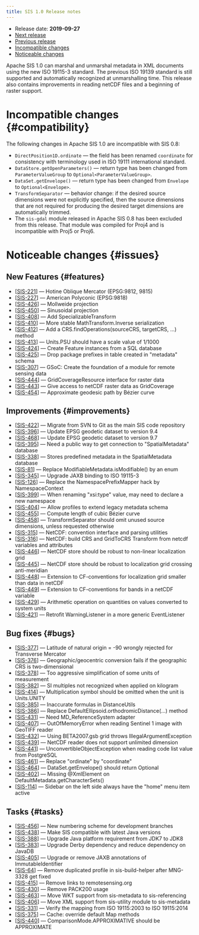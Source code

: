 ```yaml
---
title: SIS 1.0 Release notes
---
```


* Release date: **2019-09-27**
* [Next release](1.1.html)
* [Previous release](0.8.html)
* [Incompatible changes](#compatibility)
* [Noticeable changes](#issues)

Apache SIS 1.0 can marshal and unmarshal metadata in XML documents using the new ISO 19115-3 standard.
The previous ISO 19139 standard is still supported and automatically recognized at unmarshalling time.
This release also contains improvements in reading netCDF files and a beginning of raster support.

# Incompatible changes    {#compatibility}

The following changes in Apache SIS 1.0 are incompatible with SIS 0.8:

* `DirectPosition1D.ordinate` — the field has been renamed `coordinate`
  for consistency with terminology used in ISO 19111 international standard.
* `DataStore.getOpenParameters()` — return type has been changed from `ParameterValueGroup` to `Optional<ParameterValueGroup>`.
* `DataSet.getEnvelope()` — return type has been changed from `Envelope` to `Optional<Envelope>`.
* `TransformSeparator` — behavior change: if the desired source dimensions were not explicitly specified,
  then the source dimensions that are not required for producing the desired target dimensions are automatically trimmed.
* The `sis-gdal` module released in Apache SIS 0.8 has been excluded from this release.
  That module was compiled for Proj4 and is incompatible with Proj5 or Proj6.

# Noticeable changes    {#issues}

## New Features    {#features}
* [[SIS-221](https://issues.apache.org/jira/browse/SIS-221)] — Hotine Oblique Mercator (EPSG:9812, 9815)
* [[SIS-227](https://issues.apache.org/jira/browse/SIS-227)] — American Polyconic (EPSG:9818)
* [[SIS-426](https://issues.apache.org/jira/browse/SIS-426)] — Mollweide projection
* [[SIS-450](https://issues.apache.org/jira/browse/SIS-450)] — Sinusoidal projection
* [[SIS-408](https://issues.apache.org/jira/browse/SIS-408)] — Add SpecializableTransform
* [[SIS-410](https://issues.apache.org/jira/browse/SIS-410)] — More stable MathTransform.Inverse serialization
* [[SIS-412](https://issues.apache.org/jira/browse/SIS-412)] — Add a CRS.findOperations(sourceCRS, targetCRS, …) method
* [[SIS-413](https://issues.apache.org/jira/browse/SIS-413)] — Units.PSU should have a scale value of 1/1000
* [[SIS-424](https://issues.apache.org/jira/browse/SIS-424)] — Create Feature instances from a SQL database
* [[SIS-425](https://issues.apache.org/jira/browse/SIS-425)] — Drop package prefixes in table created in "metadata" schema
* [[SIS-307](https://issues.apache.org/jira/browse/SIS-307)] — GSoC: Create the foundation of a module for remote sensing data
* [[SIS-444](https://issues.apache.org/jira/browse/SIS-444)] — GridCoverageResource interface for raster data
* [[SIS-443](https://issues.apache.org/jira/browse/SIS-443)] — Give access to netCDF raster data as GridCoverage
* [[SIS-454](https://issues.apache.org/jira/browse/SIS-454)] — Approximate geodesic path by Bézier curve

## Improvements    {#improvements}
* [[SIS-422](https://issues.apache.org/jira/browse/SIS-422)] — Migrate from SVN to Git as the main SIS code repository
* [[SIS-396](https://issues.apache.org/jira/browse/SIS-396)] — Update EPSG geodetic dataset to version 9.4
* [[SIS-468](https://issues.apache.org/jira/browse/SIS-468)] — Update EPSG geodetic dataset to version 9.7
* [[SIS-395](https://issues.apache.org/jira/browse/SIS-395)] — Need a public way to get connection to "SpatialMetadata" database
* [[SIS-338](https://issues.apache.org/jira/browse/SIS-338)] — Stores predefined metadata in the SpatialMetadata database
* [[SIS-81](https://issues.apache.org/jira/browse/SIS-81)] — Replace ModifiableMetadata.isModifiable() by an enum
* [[SIS-345](https://issues.apache.org/jira/browse/SIS-345)] — Upgrade JAXB binding to ISO 19115-3
* [[SIS-126](https://issues.apache.org/jira/browse/SIS-126)] — Replace the NamespacePrefixMapper hack by NamespaceContext
* [[SIS-399](https://issues.apache.org/jira/browse/SIS-399)] — When renaming "xsi:type" value, may need to declare a new namespace
* [[SIS-404](https://issues.apache.org/jira/browse/SIS-404)] — Allow profiles to extend legacy metadata schema
* [[SIS-455](https://issues.apache.org/jira/browse/SIS-455)] — Compute length of cubic Bézier curve
* [[SIS-458](https://issues.apache.org/jira/browse/SIS-458)] — TransformSeparator should omit unused source dimensions, unless requested otherwise
* [[SIS-315](https://issues.apache.org/jira/browse/SIS-315)] — NetCDF: convention interface and parsing utilities
* [[SIS-316](https://issues.apache.org/jira/browse/SIS-316)] — NetCDF: build CRS and GridToCRS Transform from netcdf variables and attributes
* [[SIS-446](https://issues.apache.org/jira/browse/SIS-446)] — NetCDF store should be robust to non-linear localization grid
* [[SIS-445](https://issues.apache.org/jira/browse/SIS-445)] — NetCDF store should be robust to localization grid crossing anti-meridian
* [[SIS-448](https://issues.apache.org/jira/browse/SIS-448)] — Extension to CF-conventions for localization grid smaller than data in netCDF
* [[SIS-449](https://issues.apache.org/jira/browse/SIS-449)] — Extension to CF-conventions for bands in a netCDF variable
* [[SIS-429](https://issues.apache.org/jira/browse/SIS-429)] — Arithmetic operation on quantities on values converted to system units
* [[SIS-421](https://issues.apache.org/jira/browse/SIS-421)] — Retrofit WarningListener in a more generic EventListener

## Bug fixes    {#bugs}
* [[SIS-377](https://issues.apache.org/jira/browse/SIS-377)] — Latitude of natural origin = -90 wrongly rejected for Transverse Mercator
* [[SIS-376](https://issues.apache.org/jira/browse/SIS-376)] — Geographic/geocentric conversion fails if the geographic CRS is two-dimensional
* [[SIS-378](https://issues.apache.org/jira/browse/SIS-378)] — Too aggressive simplification of some units of measurement
* [[SIS-382](https://issues.apache.org/jira/browse/SIS-382)] — SI multiples not recognized when applied on kilogram
* [[SIS-414](https://issues.apache.org/jira/browse/SIS-414)] — Multiplication symbol should be omitted when the unit is Units.UNITY
* [[SIS-385](https://issues.apache.org/jira/browse/SIS-385)] — Inaccurate formulas in DistanceUtils
* [[SIS-386](https://issues.apache.org/jira/browse/SIS-386)] — Replace DefaultEllipsoid.orthodromicDistance(…) method
* [[SIS-431](https://issues.apache.org/jira/browse/SIS-431)] — Need MD_ReferenceSystem adapter
* [[SIS-407](https://issues.apache.org/jira/browse/SIS-407)] — OutOfMemoryError when reading Sentinel 1 image with GeoTIFF reader
* [[SIS-432](https://issues.apache.org/jira/browse/SIS-432)] — Using BETA2007.gsb grid throws IllegalArgumentException
* [[SIS-439](https://issues.apache.org/jira/browse/SIS-439)] — NetCDF reader does not support unlimited dimension
* [[SIS-441](https://issues.apache.org/jira/browse/SIS-441)] — UnconvertibleObjectException when reading code list value from PostgreSQL
* [[SIS-461](https://issues.apache.org/jira/browse/SIS-461)] — Replace "ordinate" by "coordinate"
* [[SIS-464](https://issues.apache.org/jira/browse/SIS-464)] — DataSet.getEnvelope() should return Optional<Envelope>
* [[SIS-402](https://issues.apache.org/jira/browse/SIS-402)] — Missing @XmlElement on DefaultMetadata.getCharacterSets()
* [[SIS-114](https://issues.apache.org/jira/browse/SIS-114)] — Sidebar on the left side always have the "home" menu item active

## Tasks    {#tasks}
* [[SIS-456](https://issues.apache.org/jira/browse/SIS-456)] — New numbering scheme for development branches
* [[SIS-438](https://issues.apache.org/jira/browse/SIS-438)] — Make SIS compatible with latest Java versions
* [[SIS-388](https://issues.apache.org/jira/browse/SIS-388)] — Upgrade Java platform requirement from JDK7 to JDK8
* [[SIS-383](https://issues.apache.org/jira/browse/SIS-383)] — Upgrade Derby dependency and reduce dependency on JavaDB
* [[SIS-405](https://issues.apache.org/jira/browse/SIS-405)] — Upgrade or remove JAXB annotations of ImmutableIdentifier
* [[SIS-64](https://issues.apache.org/jira/browse/SIS-64)] — Remove duplicated profile in sis-build-helper after MNG-3328 get fixed
* [[SIS-415](https://issues.apache.org/jira/browse/SIS-415)] — Remove links to remotesensing.org
* [[SIS-430](https://issues.apache.org/jira/browse/SIS-430)] — Remove PACK200 usage
* [[SIS-463](https://issues.apache.org/jira/browse/SIS-463)] — Move WKT support from sis-metadata to sis-referencing
* [[SIS-406](https://issues.apache.org/jira/browse/SIS-406)] — Move XML support from sis-utility module to sis-metadata
* [[SIS-331](https://issues.apache.org/jira/browse/SIS-331)] — Verify the mapping from ISO 19115:2003 to ISO 19115:2014
* [[SIS-375](https://issues.apache.org/jira/browse/SIS-375)] — Cache: override default Map methods
* [[SIS-440](https://issues.apache.org/jira/browse/SIS-440)] — ComparisonMode.APPROXIMATIVE should be APPROXIMATE
